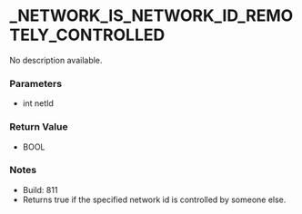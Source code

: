 # _NETWORK_IS_NETWORK_ID_REMOTELY_CONTROLLED

No description available.

### Parameters
* int netId

### Return Value
* BOOL

### Notes
* Build: 811
* Returns true if the specified network id is controlled by someone else.

